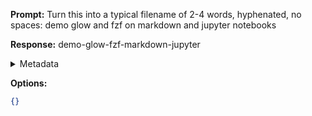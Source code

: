 **Prompt:**
Turn this into a typical filename of  2-4 words, hyphenated, no spaces: demo glow and fzf on markdown and jupyter notebooks

**Response:**
demo-glow-fzf-markdown-jupyter

<details><summary>Metadata</summary>

- Duration: 455 ms
- Datetime: 2024-01-09T18:32:17.255858
- Model: gpt-3.5-turbo-0613

</details>

**Options:**
```json
{}
```

